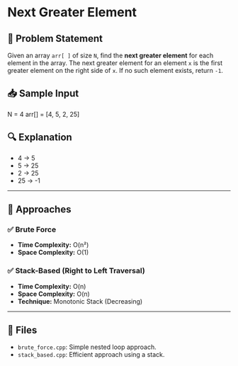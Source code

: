 # Next Greater Element

## 📝 Problem Statement

Given an array `arr[ ]` of size `N`, find the **next greater element** for each element in the array. The next greater element for an element `x` is the first greater element on the right side of `x`. If no such element exists, return `-1`.

## 📥 Sample Input
N = 4
arr[] = [4, 5, 2, 25]


## 🔍 Explanation

- 4 → 5
- 5 → 25
- 2 → 25
- 25 → -1

---

## 🔧 Approaches

### ✅ Brute Force
- **Time Complexity:** O(n²)
- **Space Complexity:** O(1)

### ✅ Stack-Based (Right to Left Traversal)
- **Time Complexity:** O(n)
- **Space Complexity:** O(n)
- **Technique:** Monotonic Stack (Decreasing)

---

## 📁 Files

- `brute_force.cpp`: Simple nested loop approach.
- `stack_based.cpp`: Efficient approach using a stack.

